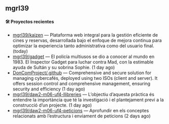 ## mgrl39 












#### 🛠 Proyectos recientes

- [mgrl39/kaizen](https://github.com/mgrl39/kaizen) — Plataforma web integral para la gestión eficiente de cines y reservas, desarrollada bajo el enfoque de mejora continua para optimizar la experiencia tanto administrativa como del usuario final. (today)
- [mgrl39/gadget](https://github.com/mgrl39/gadget) — El policía multiusos se dio a conocer al mundo en 1983. El Inspector Gadget para luchar contra Mad, con la estimable ayuda de Sultán y su sobrina Sophie. (1 day ago)
- [DonComProject/.github](https://github.com/DonComProject/.github) — Comprehensive and secure solution for managing cybercafés, deployed using two ISOs (client and server). It offers session control and comprehensive management, ensuring security and efficiency (1 day ago)
- [mgrl39/daw2-m06-uf4-llibreries](https://github.com/mgrl39/daw2-m06-uf4-llibreries) — L’objectiu d’aquesta pràctica és entendre la importància que té la investigació i el plantejament previ a la construcció d’un projecte.  (1 day ago)
- [mgrl39/daw2-m06-uf4-peticions](https://github.com/mgrl39/daw2-m06-uf4-peticions) — Aprofundir en els conceptes relacionats amb l’estructura i enviament de peticions (2 days ago)




